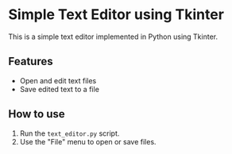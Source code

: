 # Simple Text Editor using Tkinter

This is a simple text editor implemented in Python using Tkinter.

## Features
- Open and edit text files
- Save edited text to a file

## How to use
1. Run the `text_editor.py` script.
2. Use the "File" menu to open or save files.
